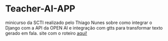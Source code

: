 # Teacher-AI-APP
minicurso da SCTI realizado pelo Thiago Nunes sobre como integrar o Django com a API da OPEN AI e 
integração com gtts para transformar texto gerado em fala. site com o roteiro [aqui!](https://www.aprendafazendo.net/mydidata/topic_detail/qSPQH4cM5PLWyTCQH8aD49/UG7NfeDk62awmWLtUzBha6/)
